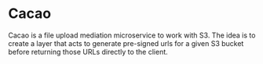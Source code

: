 # Cacao

Cacao is a file upload mediation microservice to work with S3. The idea is to create
a layer that acts to generate pre-signed urls for a given S3 bucket before returning
those URLs directly to the client.